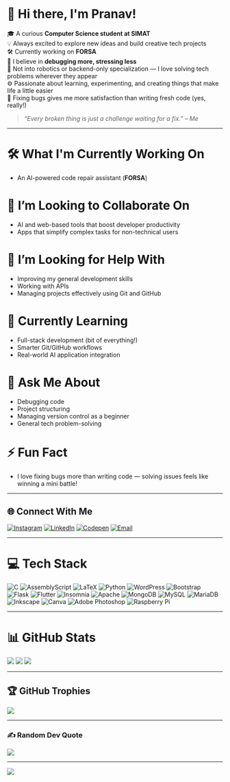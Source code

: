 # 👋 Hi there, I'm Pranav!

🎓 A curious **Computer Science student at SIMAT**  
💡 Always excited to explore new ideas and build creative tech projects  
🛠 Currently working on **FORSA**  <br>
🧠 I believe in **debugging more, stressing less**  
🚫 Not into robotics or backend-only specialization — I love solving tech problems wherever they appear  
⚙️ Passionate about learning, experimenting, and creating things that make life a little easier  
🧩 Fixing bugs gives me more satisfaction than writing fresh code (yes, really!)

> *“Every broken thing is just a challenge waiting for a fix.” – Me*

---

# 🛠 What I'm Currently Working On
- An AI-powered code repair assistant (**FORSA**)<br>

# 👯 I’m Looking to Collaborate On
- AI and web-based tools that boost developer productivity
- Apps that simplify complex tasks for non-technical users

# 🤝 I’m Looking for Help With
- Improving my general development skills
- Working with APIs
- Managing projects effectively using Git and GitHub

# 🌱 Currently Learning
- Full-stack development (bit of everything!)
- Smarter Git/GitHub workflows
- Real-world AI application integration

# 💬 Ask Me About
- Debugging code
- Project structuring
- Managing version control as a beginner
- General tech problem-solving

# ⚡ Fun Fact
- I love fixing bugs more than writing code — solving issues feels like winning a mini battle!

---

## 🌐 Connect With Me
[![Instagram](https://img.shields.io/badge/Instagram-%23E4405F.svg?logo=Instagram&logoColor=white)](https://instagram.com/me_prnav) 
[![LinkedIn](https://img.shields.io/badge/LinkedIn-%230077B5.svg?logo=linkedin&logoColor=white)](https://www.linkedin.com/in/pranav-k-a-775315226/) 
[![Codepen](https://img.shields.io/badge/Codepen-000000?logo=codepen&logoColor=white)](https://codepen.io/Pranav-k-a) 
[![Email](https://img.shields.io/badge/Email-D14836?logo=gmail&logoColor=white)](mailto:01pranavka@gmail.com)

---

# 💻 Tech Stack
![C](https://img.shields.io/badge/c-%2300599C.svg?style=flat-square&logo=c&logoColor=white) 
![AssemblyScript](https://img.shields.io/badge/assembly%20script-%23000000.svg?style=flat-square&logo=assemblyscript&logoColor=white) 
![LaTeX](https://img.shields.io/badge/latex-%23008080.svg?style=flat-square&logo=latex&logoColor=white) 
![Python](https://img.shields.io/badge/python-3670A0?style=flat-square&logo=python&logoColor=ffdd54) 
![WordPress](https://img.shields.io/badge/WordPress-%23117AC9.svg?style=flat-square&logo=WordPress&logoColor=white) 
![Bootstrap](https://img.shields.io/badge/bootstrap-%238511FA.svg?style=flat-square&logo=bootstrap&logoColor=white) 
![Flask](https://img.shields.io/badge/flask-%23000.svg?style=flat-square&logo=flask&logoColor=white) 
![Flutter](https://img.shields.io/badge/Flutter-%2302569B.svg?style=flat-square&logo=Flutter&logoColor=white) 
![Insomnia](https://img.shields.io/badge/Insomnia-black?style=flat-square&logo=insomnia&logoColor=5849BE) 
![Apache](https://img.shields.io/badge/apache-%23D42029.svg?style=flat-square&logo=apache&logoColor=white) 
![MongoDB](https://img.shields.io/badge/MongoDB-%234ea94b.svg?style=flat-square&logo=mongodb&logoColor=white) 
![MySQL](https://img.shields.io/badge/mysql-4479A1.svg?style=flat-square&logo=mysql&logoColor=white) 
![MariaDB](https://img.shields.io/badge/MariaDB-003545?style=flat-square&logo=mariadb&logoColor=white) 
![Inkscape](https://img.shields.io/badge/Inkscape-e0e0e0?style=flat-square&logo=inkscape&logoColor=080A13) 
![Canva](https://img.shields.io/badge/Canva-%2300C4CC.svg?style=flat-square&logo=Canva&logoColor=white) 
![Adobe Photoshop](https://img.shields.io/badge/adobe%20photoshop-%2331A8FF.svg?style=flat-square&logo=adobe%20photoshop&logoColor=white) 
![Raspberry Pi](https://img.shields.io/badge/-Raspberry_Pi-C51A4A?style=flat-square&logo=Raspberry-Pi)

---

# 📊 GitHub Stats
![](https://github-readme-stats.vercel.app/api?username=pranox&theme=dark&hide_border=false&include_all_commits=true&count_private=true)
![](https://nirzak-streak-stats.vercel.app/?user=pranox&theme=dark&hide_border=false)
![](https://github-readme-stats.vercel.app/api/top-langs/?username=pranox&theme=dark&hide_border=false&include_all_commits=true&count_private=true&layout=compact)

---

## 🏆 GitHub Trophies
![](https://github-profile-trophy.vercel.app/?username=pranox&theme=catppuccin_mocha&no-frame=true&no-bg=true&margin-w=4)

---

### ✍️ Random Dev Quote
![](https://quotes-github-readme.vercel.app/api?type=horizontal&theme=radical)

---

[![](https://visitcount.itsvg.in/api?id=pranox&icon=0&color=4)](https://visitcount.itsvg.in)

